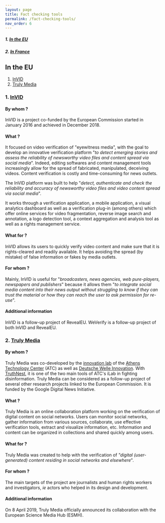 ```yaml
---
layout: page
title: Fact checking tools
permalink: /fact-checking-tools/
nav_order: 6
---
```


##### 1. [**In the EU**](#in-the-eu)
##### 2. [**In France**](#in-france)

## In the EU

1. [InVID](#1-invid)
2. [Truly Media](#2-truly-media)

### 1. [**InVID**](https://www.invid-project.eu/)

#### By whom ?

InVID is a project co-funded by the European Commission started in January 2016 and achieved in December 2018. 

#### What ? 

It focused on video verification of "eyewitness media", with the goal to develop an innovative verification platform "_to detect emerging stories and assess the reliability of newsworthy video files and content spread via social media_". Indeed, editing softwares and content management tools increasingly allow for the spread of fabricated, manipulated, deceiving videos. Content verification is costly and time-consuming for news outlets.

The InVID platform was built to help "_detect, authenticate and check the reliability and accuracy of newsworthy video files and video content spread via social media_".

It works through a verification application, a mobile application, a visual analytics dashboard as well as a verification plug-in (among others) which offer online services for video fragmentation, reverse image search and annotation, a logo detection tool, a context aggregation and analysis tool as well as a rights management service.

#### What for ? 

InVID allows its users to quickly verify video content and make sure that it is rights-cleared and readily available. It helps avoiding the spread (by mistake) of false information or fakes by media outlets. 

#### For whom ?  

Mainly, InVID is useful for "_broadcasters, news agencies, web pure-players, newspapers and publishers_" because it allows them "_to integrate social media content into their news output without struggling to know if they can trust the material or how they can reach the user to ask permission for re-use_".

#### Additional information

InVID is a follow-up project of RevealEU. WeVerify is a follow-up project of both InVID and RevealEU.


### 2. [**Truly Media**](http://www.truly.media/)

#### By whom ?

Truly Media was co-developed by the [innovation lab](http://ilab.atc.gr/) of the [Athens Technology Center](https://www.atc.gr/) (ATC) as well as [Deutsche Welle Innovation](http://blogs.dw.com/innovation/). With [TruthNest](https://github.com/Ndpnt/desinfo.quaidorsay.fr-wiki/wiki/Social-bots#2-truthnest), it is one of the two main tools of ATC's iLab in fighting disinformation. Truly Media can be considered as a follow-up project of several other research projects linked to the European Commission. It is funded by the Google Digital News Initiative.

#### What ? 

Truly Media is an online collaboration platform working on the verification of digital content on social networks. 
Users can monitor social networks, gather information from various sources, collaborate, use effective verification tools, extract and visualize information, etc. Information and content can be organized in collections and shared quickly among users.

#### What for ? 

Truly Media was created to help with the verification of _"digital (user-generated) content residing in social networks and elsewhere_". 

#### For whom ?  

The main targets of the project are journalists and human rights workers and investigators, _ie_ actors who helped in its design and development.

#### Additional information

On 8 April 2019, Truly Media officially announced its collaboration with the European Science Media Hub (ESMH). 
